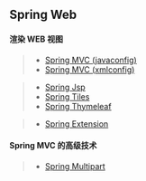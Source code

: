 Spring Web
--

#### 渲染 WEB 视图

> - <a href="spring-web-javaconfig">Spring MVC (javaconfig)</a>
> - <a href="spring-web-xmlconfig">Spring MVC (xmlconfig)</a>

> - <a href="spring-jsp">Spring Jsp</a>
> - <a href="spring-tiles">Spring Tiles</a>
> - <a href="spring-thymeleaf">Spring Thymeleaf</a>

> - <a href="spring-web-extension">Spring Extension</a>

#### Spring MVC 的高级技术

> - <a href="multpart">Spring Multipart</a>
